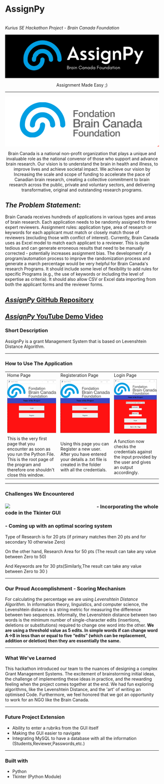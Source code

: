 # AssignPy <img>
<br><i>Kurius SE Hackathon Project - Brain Canada Foundation </br></i>
<div align = "center">
  <img align="center" src= "https://github.com/madhuv-sharma/AssignPy/blob/main/logoassignpylong.png" width='610'>
  <p></p>
  <p>Assignment Made Easy ;)</p>
</div>

___

<div align = "center">
  <img align="center" src= "https://github.com/madhuv-sharma/AssignPy/blob/main/MdLogo.png" >
  <p></p>
  <p>Brain Canada is a national non-profit organization that plays a unique and invaluable role as the national convenor of those who support and advance brain research. Our vision is to understand the brain in health and illness, to improve lives and achieve societal impact. We achieve our vision by Increasing the scale and scope of funding to accelerate the pace of Canadian brain research, creating a collective commitment to brain research across the public, private and voluntary sectors, and delivering transformative, original and outstanding research programs.
  </p>
</div>


## *The Problem Statement*: 
Brain Canada receives hundreds of applications in various types and areas of brain research. Each application needs to be randomly assigned to three expert reviewers. Assignment rules: application type, area of research or keywords for each applicant must match or closely match those of reviewers (excluding those with conflict of interest). Currently, Brain Canada uses as Excel model to match each applicant to a reviewer. This is quite tedious and can generate erroneous results that need to be manually corrected - potentially increases assignment bias. The development of a program/automation process to improve the randomization process and generate a march percentage would be very helpful for Brain Canada's research Programs. It should include some level of flexibility to add rules for specific Programs (e.g., the use of keywords or including the level of expertise as criteria). It should also allow CSV or Excel data importing from both the applicant forms and the reviewer forms. 
## [*AssignPy* GitHub Repository](https://github.com/madhuv-sharma/AssignPy)
## [*AssignPy* YouTube Demo Video](https://youtu.be/cpTFEdGEPLg)
### Short Description
AssignPy is a grant Management System that is based on Levenshtein Distance Algorithm.
___


### How to Use The Application
<table>
  <tr><td>Home Page</td><td>Registeration Page</td><td>Login Page</td></tr>
  <tr><td><img src= "https://github.com/madhuv-sharma/AssignPy/blob/main/MainPage.png" ></td><td><img src= "https://github.com/madhuv-sharma/AssignPy/blob/main/MainPage.png" ></td><td><img src= "https://github.com/madhuv-sharma/AssignPy/blob/main/Login.png" ></td></tr>
  <tr><td>This is the very first page that you encounter as soon as you run the Python File. This is the root page of the program and therefore one shouldn't close this window. </td><td>Using this page you can Register a new user. After you have entered your details a .txt file is created in the folder with all the credentials.</td><td>A function now checks the credentials against the input provided by the user and gives an output accordingly. </td></tr>
</table>

___

### Challenges We Encountered
<div>
  <img align='left' src="https://media3.giphy.com/media/l2YWFxG9GxXk8A7w4/giphy.gif?cid=ecf05e47cqpuzxgw3zhivi0ur3sxw4388yb4dyhanpm7tu5g&rid=giphy.gif&ct=g" width="300"> 
  <dl><dt><h3>- Incorporating the whole code in the Tkinter GUI</h3></dt><dt><h3>- Coming up with an optimal scoring system</h3> </dt> <p>Type of Research is for 20 pts (if primary matches then 20 pts and for secondary 10 otherwise Zero)</p><p> On the other hand, Research Area for 50 pts (The result can take any value between Zero to 50)</p><p> And Keywords are for 30 pts(Similarly,The result can take any value between Zero to 30 )</p></ul>
</div>

___

### Our Proud Accomplishment - Scoring Mechanism
For calculating the percentage we are using *Levenshtein Distance Algorithm*. In information theory, linguistics, and computer science, the Levenshtein distance is a string metric for measuring the difference between two sequences. Informally, the Levenshtein distance between two words is the minimum number of single-character edits (insertions, deletions or substitutions) required to change one word into the other. 
**We are using a threshold value as 5 edits. In simple words if can change word A->B in less than or equal to five “edits” (which can be replacement, addition or deletion) then they are essentially the same.**

___

### What We've Learned
This hackathon introduced our team to the nuances of designing a complex Grant Management Systems. The excitement of brainstorming initial ideas, the challenge of implementing these ideas in practice, and the rewarding feeling when the project comes together at the end. We had fun exploring algorithms, like the Levenshtein Distance, and the 'art' of writing an optimised Code. Furthermore, we feel honored that we got an opportunity to work for an NGO like the Brain Canada.  
___

### Future Project Extension
- Ability to enter a rubriks from the GUI itself
- Making the GUI easier to navigate 
- Integrating MySQL to have a database with all the information (Students,Reviewer,Passwords,etc.)

___

### Built with
- Python
- Tkinter (Python Module)
